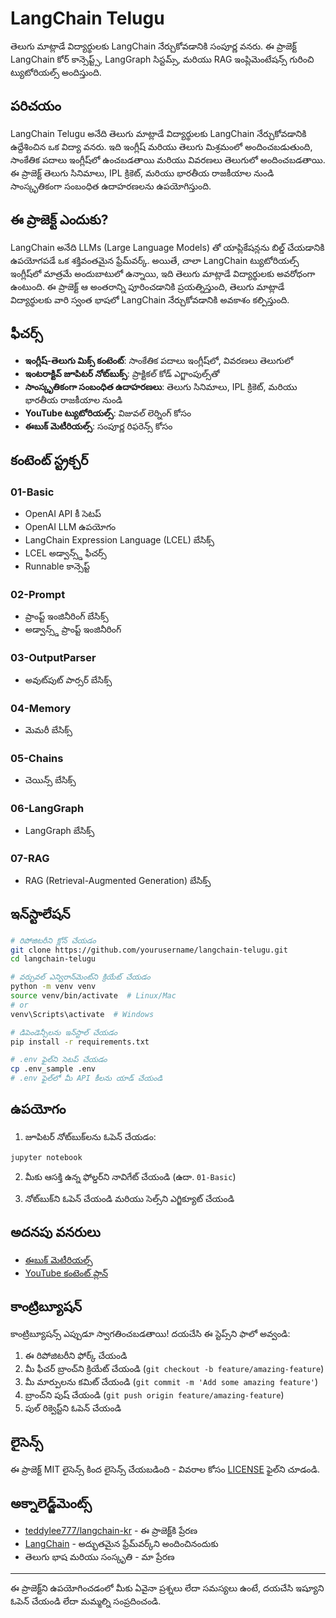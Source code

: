 # LangChain Telugu

తెలుగు మాట్లాడే విద్యార్థులకు LangChain నేర్చుకోవడానికి సంపూర్ణ వనరు. ఈ ప్రాజెక్ట్ LangChain కోర్ కాన్సెప్ట్స్, LangGraph సిస్టమ్స్, మరియు RAG ఇంప్లిమెంటేషన్స్ గురించి ట్యుటోరియల్స్ అందిస్తుంది.

## పరిచయం

LangChain Telugu అనేది తెలుగు మాట్లాడే విద్యార్థులకు LangChain నేర్చుకోవడానికి ఉద్దేశించిన ఒక విద్యా వనరు. ఇది ఇంగ్లీష్ మరియు తెలుగు మిశ్రమంలో అందించబడుతుంది, సాంకేతిక పదాలు ఇంగ్లీష్‌లో ఉంచబడతాయి మరియు వివరణలు తెలుగులో అందించబడతాయి. ఈ ప్రాజెక్ట్ తెలుగు సినిమాలు, IPL క్రికెట్, మరియు భారతీయ రాజకీయాల నుండి సాంస్కృతికంగా సంబంధిత ఉదాహరణలను ఉపయోగిస్తుంది.

## ఈ ప్రాజెక్ట్ ఎందుకు?

LangChain అనేది LLMs (Large Language Models) తో యాప్లికేషన్లను బిల్డ్ చేయడానికి ఉపయోగపడే ఒక శక్తివంతమైన ఫ్రేమ్‌వర్క్. అయితే, చాలా LangChain ట్యుటోరియల్స్ ఇంగ్లీష్‌లో మాత్రమే అందుబాటులో ఉన్నాయి, ఇది తెలుగు మాట్లాడే విద్యార్థులకు అవరోధంగా ఉంటుంది. ఈ ప్రాజెక్ట్ ఆ అంతరాన్ని పూరించడానికి ప్రయత్నిస్తుంది, తెలుగు మాట్లాడే విద్యార్థులకు వారి స్వంత భాషలో LangChain నేర్చుకోవడానికి అవకాశం కల్పిస్తుంది.

## ఫీచర్స్

- **ఇంగ్లీష్-తెలుగు మిక్స్ కంటెంట్**: సాంకేతిక పదాలు ఇంగ్లీష్‌లో, వివరణలు తెలుగులో
- **ఇంటరాక్టివ్ జూపిటర్ నోట్‌బుక్స్**: ప్రాక్టికల్ కోడ్ ఎగ్జాంపుల్స్‌తో
- **సాంస్కృతికంగా సంబంధిత ఉదాహరణలు**: తెలుగు సినిమాలు, IPL క్రికెట్, మరియు భారతీయ రాజకీయాల నుండి
- **YouTube ట్యుటోరియల్స్**: విజువల్ లెర్నింగ్ కోసం
- **ఈబుక్ మెటీరియల్స్**: సంపూర్ణ రిఫరెన్స్ కోసం

## కంటెంట్ స్ట్రక్చర్

### 01-Basic
- OpenAI API కీ సెటప్
- OpenAI LLM ఉపయోగం
- LangChain Expression Language (LCEL) బేసిక్స్
- LCEL అడ్వాన్స్డ్ ఫీచర్స్
- Runnable కాన్సెప్ట్

### 02-Prompt
- ప్రాంప్ట్ ఇంజినీరింగ్ బేసిక్స్
- అడ్వాన్స్డ్ ప్రాంప్ట్ ఇంజినీరింగ్

### 03-OutputParser
- అవుట్‌పుట్ పార్సర్ బేసిక్స్

### 04-Memory
- మెమరీ బేసిక్స్

### 05-Chains
- చెయిన్స్ బేసిక్స్

### 06-LangGraph
- LangGraph బేసిక్స్

### 07-RAG
- RAG (Retrieval-Augmented Generation) బేసిక్స్

## ఇన్‌స్టాలేషన్

```bash
# రిపోజిటరీని క్లోన్ చేయడం
git clone https://github.com/yourusername/langchain-telugu.git
cd langchain-telugu

# వర్చువల్ ఎన్విరాన్‌మెంట్‌ని క్రియేట్ చేయడం
python -m venv venv
source venv/bin/activate  # Linux/Mac
# or
venv\Scripts\activate  # Windows

# డిపెండెన్సీలను ఇన్‌స్టాల్ చేయడం
pip install -r requirements.txt

# .env ఫైల్‌ని సెటప్ చేయడం
cp .env_sample .env
# .env ఫైల్‌లో మీ API కీలను యాడ్ చేయండి
```

## ఉపయోగం

1. జూపిటర్ నోట్‌బుక్‌లను ఓపెన్ చేయడం:
```bash
jupyter notebook
```

2. మీకు ఆసక్తి ఉన్న ఫోల్డర్‌ని నావిగేట్ చేయండి (ఉదా. `01-Basic`)

3. నోట్‌బుక్‌ని ఓపెన్ చేయండి మరియు సెల్స్‌ని ఎగ్జిక్యూట్ చేయండి

## అదనపు వనరులు

- [ఈబుక్ మెటీరియల్స్](./ebook_content.md)
- [YouTube కంటెంట్ ప్లాన్](./youtube_content_plan.md)

## కాంట్రిబ్యూషన్

కాంట్రిబ్యూషన్స్ ఎప్పుడూ స్వాగతించబడతాయి! దయచేసి ఈ స్టెప్స్‌ని ఫాలో అవ్వండి:

1. ఈ రిపోజిటరీని ఫోర్క్ చేయండి
2. మీ ఫీచర్ బ్రాంచ్‌ని క్రియేట్ చేయండి (`git checkout -b feature/amazing-feature`)
3. మీ మార్పులను కమిట్ చేయండి (`git commit -m 'Add some amazing feature'`)
4. బ్రాంచ్‌ని పుష్ చేయండి (`git push origin feature/amazing-feature`)
5. పుల్ రిక్వెస్ట్‌ని ఓపెన్ చేయండి

## లైసెన్స్

ఈ ప్రాజెక్ట్ MIT లైసెన్స్ కింద లైసెన్స్ చేయబడింది - వివరాల కోసం [LICENSE](LICENSE) ఫైల్‌ని చూడండి.

## అక్నాలెడ్జ్‌మెంట్స్

- [teddylee777/langchain-kr](https://github.com/teddylee777/langchain-kr.git) - ఈ ప్రాజెక్ట్‌కి ప్రేరణ
- [LangChain](https://python.langchain.com/) - అద్భుతమైన ఫ్రేమ్‌వర్క్‌ని అందించినందుకు
- తెలుగు భాష మరియు సంస్కృతి - మా ప్రేరణ

---

ఈ ప్రాజెక్ట్‌ని ఉపయోగించడంలో మీకు ఏవైనా ప్రశ్నలు లేదా సమస్యలు ఉంటే, దయచేసి ఇష్యూని ఓపెన్ చేయండి లేదా మమ్మల్ని సంప్రదించండి.
